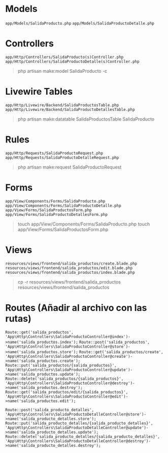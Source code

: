 
# Models
`app/Models/SalidaProducto.php`
`app/Models/SalidaProductoDetalle.php`

# Controllers
`app/Http/Controllers/SalidaProducto(s)Controller.php`
`app/Http/Controllers/SalidaProductoDetalle(s)Controller.php`

> php artisan make:model SalidaProducto -c

# Livewire Tables
`app/Http/Livewire/Backend/SalidaProductosTable.php`
`app/Http/Livewire/Backend/SalidaProductoDetallesTable.php`

> php artisan make:datatable SalidaProductosTable SalidaProducto

# Rules
`app/Http/Requests/SalidaProductoRequest.php`
`app/Http/Requests/SalidaProductoDetalleRequest.php`

> php artisan make:request SalidaProductoRequest 

# Forms
`app/View/Components/Forms/SalidaProducto.php`
`app/View/Components/Forms/SalidaProductoDetalle.php`
`app/View/Forms/SalidaProductosForm.php`
`app/View/Forms/SalidaProductoDetallesForm.php`

> touch app/View/Components/Forms/SalidaProducto.php
> touch app/View/Forms/SalidaProductosForm.php

# Views
`resources/views/frontend/salida_productos/create.blade.php`
`resources/views/frontend/salida_productos/edit.blade.php`
`resources/views/frontend/salida_productos/index.blade.php`

> cp -r resources/views/frontend/salida_productos resources/views/frontend/salida_productos

# Routes (Añadir al archivo con las rutas)

`Route::get('salida_productos', 'App\Http\Controllers\SalidaProductoController@index')->name('salida_productos.index');`
`Route::post('salida_productos', 'App\Http\Controllers\SalidaProductoController@store')->name('salida_productos.store');`
`Route::get('salida_productos/create', 'App\Http\Controllers\SalidaProductoController@create')->name('salida_productos.create');`
`Route::put('salida_productos/{salida_productos}', 'App\Http\Controllers\SalidaProductoController@update')->name('salida_productos.update');`
`Route::delete('salida_productos/{salida_productos}', 'App\Http\Controllers\SalidaProductoController@destroy')->name('salida_productos.destroy');`
`Route::get('salida_productos/edit/{salida_productos}', 'App\Http\Controllers\SalidaProductoController@edit')->name('salida_productos.edit');`

`Route::post('salida_producto_detalles', 'App\Http\Controllers\SalidaProductoDetalleController@store')->name('salida_producto_detalles.store');`
`Route::put('salida_producto_detalles/{salida_producto_detalles}', 'App\Http\Controllers\SalidaProductoDetalleController@update')->name('salida_producto_detalles.update');`
`Route::delete('salida_producto_detalles/{salida_producto_detalles}', 'App\Http\Controllers\SalidaProductoDetalleController@destroy')->name('salida_producto_detalles.destroy');`
